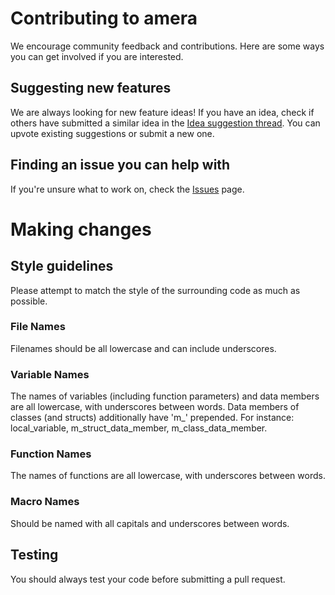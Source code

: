 # Contributing to amera
We encourage community feedback and contributions. Here are some ways you can get involved if you are interested.

## Suggesting new features
We are always looking for new feature ideas! If you have an idea, check if others have submitted a similar idea in the [Idea suggestion thread](https://github.com/EternityX/amera-CSGO/issues/4). You can upvote existing suggestions or submit a new one.

## Finding an issue you can help with
If you're unsure what to work on, check the [Issues](https://github.com/EternityX/amera-CSGO/issues) page.

# Making changes

## Style guidelines
Please attempt to match the style of the surrounding code as much as possible.

### File Names
Filenames should be all lowercase and can include underscores.

### Variable Names
The names of variables (including function parameters) and data members are all lowercase, with underscores between words. Data members of classes (and structs) additionally have 'm_' prepended. For instance: local_variable, m_struct_data_member, m_class_data_member.

### Function Names
The names of functions are all lowercase, with underscores between words.

### Macro Names
Should be named with all capitals and underscores between words.

## Testing
You should always test your code before submitting a pull request.
